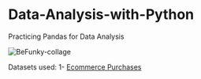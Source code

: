 # Data-Analysis-with-Python
Practicing Pandas for Data Analysis

![BeFunky-collage](https://user-images.githubusercontent.com/33589432/152101234-c3f0fb0a-1598-44aa-a98a-aa1850c103d9.jpg)


Datasets used:
1- [Ecommerce Purchases](https://www.kaggle.com/utkarsharya/ecommerce-purchases)

